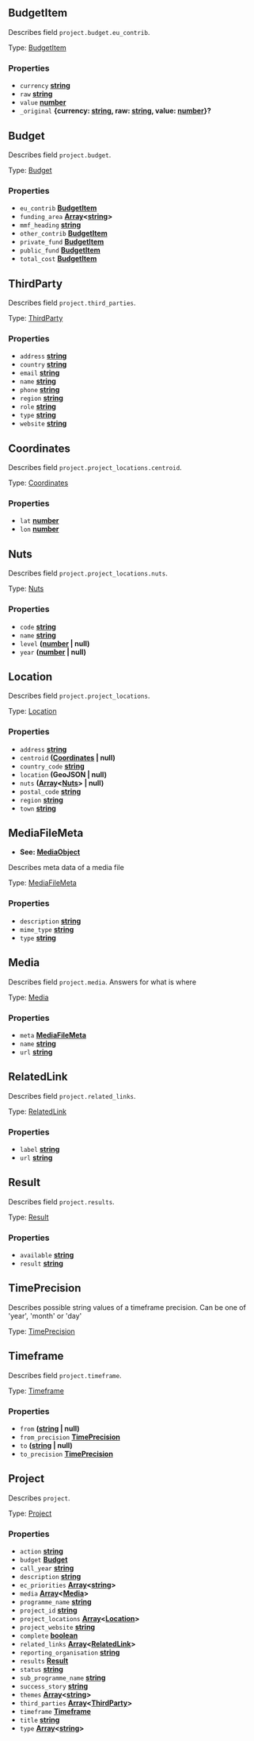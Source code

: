 <!-- Generated by documentation.js. Update this documentation by updating the source code. -->

## BudgetItem

Describes field `project.budget.eu_contrib`.

Type: [BudgetItem][1]

### Properties

- `currency` **[string][2]**
- `raw` **[string][2]**
- `value` **[number][3]**
- `_original` **{currency: [string][2], raw: [string][2], value: [number][3]}?**

## Budget

Describes field `project.budget`.

Type: [Budget][4]

### Properties

- `eu_contrib` **[BudgetItem][1]**
- `funding_area` **[Array][5]&lt;[string][2]>**
- `mmf_heading` **[string][2]**
- `other_contrib` **[BudgetItem][1]**
- `private_fund` **[BudgetItem][1]**
- `public_fund` **[BudgetItem][1]**
- `total_cost` **[BudgetItem][1]**

## ThirdParty

Describes field `project.third_parties`.

Type: [ThirdParty][6]

### Properties

- `address` **[string][2]**
- `country` **[string][2]**
- `email` **[string][2]**
- `name` **[string][2]**
- `phone` **[string][2]**
- `region` **[string][2]**
- `role` **[string][2]**
- `type` **[string][2]**
- `website` **[string][2]**

## Coordinates

Describes field `project.project_locations.centroid`.

Type: [Coordinates][7]

### Properties

- `lat` **[number][3]**
- `lon` **[number][3]**

## Nuts

Describes field `project.project_locations.nuts`.

Type: [Nuts][8]

### Properties

- `code` **[string][2]**
- `name` **[string][2]**
- `level` **([number][3] | null)**
- `year` **([number][3] | null)**

## Location

Describes field `project.project_locations`.

Type: [Location][9]

### Properties

- `address` **[string][2]**
- `centroid` **([Coordinates][7] | null)**
- `country_code` **[string][2]**
- `location` **(GeoJSON | null)**
- `nuts` **([Array][5]&lt;[Nuts][8]> | null)**
- `postal_code` **[string][2]**
- `region` **[string][2]**
- `town` **[string][2]**

## MediaFileMeta

- **See: [MediaObject][10]**

Describes meta data of a media file

Type: [MediaFileMeta][11]

### Properties

- `description` **[string][2]**
- `mime_type` **[string][2]**
- `type` **[string][2]**

## Media

Describes field `project.media`.
Answers for what is where

Type: [Media][12]

### Properties

- `meta` **[MediaFileMeta][11]**
- `name` **[string][2]**
- `url` **[string][2]**

## RelatedLink

Describes field `project.related_links`.

Type: [RelatedLink][13]

### Properties

- `label` **[string][2]**
- `url` **[string][2]**

## Result

Describes field `project.results`.

Type: [Result][14]

### Properties

- `available` **[string][2]**
- `result` **[string][2]**

## TimePrecision

Describes possible string values of a timeframe precision.
Can be one of 'year', 'month' or 'day'

Type: [TimePrecision][15]

## Timeframe

Describes field `project.timeframe`.

Type: [Timeframe][16]

### Properties

- `from` **([string][2] | null)**
- `from_precision` **[TimePrecision][15]**
- `to` **([string][2] | null)**
- `to_precision` **[TimePrecision][15]**

## Project

Describes `project`.

Type: [Project][17]

### Properties

- `action` **[string][2]**
- `budget` **[Budget][4]**
- `call_year` **[string][2]**
- `description` **[string][2]**
- `ec_priorities` **[Array][5]&lt;[string][2]>**
- `media` **[Array][5]&lt;[Media][12]>**
- `programme_name` **[string][2]**
- `project_id` **[string][2]**
- `project_locations` **[Array][5]&lt;[Location][9]>**
- `project_website` **[string][2]**
- `complete` **[boolean][18]**
- `related_links` **[Array][5]&lt;[RelatedLink][13]>**
- `reporting_organisation` **[string][2]**
- `results` **[Result][14]**
- `status` **[string][2]**
- `sub_programme_name` **[string][2]**
- `success_story` **[string][2]**
- `themes` **[Array][5]&lt;[string][2]>**
- `third_parties` **[Array][5]&lt;[ThirdParty][6]>**
- `timeframe` **[Timeframe][16]**
- `title` **[string][2]**
- `type` **[Array][5]&lt;[string][2]>**

[1]: #budgetitem
[2]: https://developer.mozilla.org/docs/Web/JavaScript/Reference/Global_Objects/String
[3]: https://developer.mozilla.org/docs/Web/JavaScript/Reference/Global_Objects/Number
[4]: #budget
[5]: https://developer.mozilla.org/docs/Web/JavaScript/Reference/Global_Objects/Array
[6]: #thirdparty
[7]: #coordinates
[8]: #nuts
[9]: #location
[10]: http://schema.org/MediaObject
[11]: #mediafilemeta
[12]: #media
[13]: #relatedlink
[14]: #result
[15]: #timeprecision
[16]: #timeframe
[17]: #project
[18]: https://developer.mozilla.org/docs/Web/JavaScript/Reference/Global_Objects/Boolean

